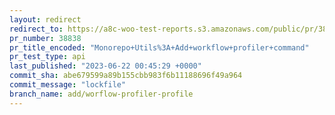 ```yaml
---
layout: redirect
redirect_to: https://a8c-woo-test-reports.s3.amazonaws.com/public/pr/38838/api/index.html
pr_number: 38838
pr_title_encoded: "Monorepo+Utils%3A+Add+workflow+profiler+command"
pr_test_type: api
last_published: "2023-06-22 00:45:29 +0000"
commit_sha: abe679599a89b155cbb983f6b11188696f49a964
commit_message: "lockfile"
branch_name: add/worflow-profiler-profile
---
```

